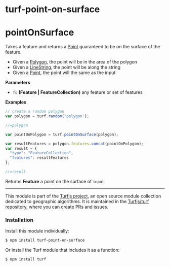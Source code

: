 # turf-point-on-surface

# pointOnSurface

Takes a feature and returns a [Point](Point) guaranteed to be on the surface of the feature.

-   Given a [Polygon](Polygon), the point will be in the area of the polygon
-   Given a [LineString](LineString), the point will be along the string
-   Given a [Point](Point), the point will the same as the input

**Parameters**

-   `fc` **(Feature | FeatureCollection)** any feature or set of features

**Examples**

```javascript
// create a random polygon
var polygon = turf.random('polygon');

//=polygon

var pointOnPolygon = turf.pointOnSurface(polygon);

var resultFeatures = polygon.features.concat(pointOnPolygon);
var result = {
  "type": "FeatureCollection",
  "features": resultFeatures
};

//=result
```

Returns **Feature** a point on the surface of `input`

---

This module is part of the [Turfjs project](http://turfjs.org/), an open source
module collection dedicated to geographic algorithms. It is maintained in the
[Turfjs/turf](https://github.com/Turfjs/turf) repository, where you can create
PRs and issues.

### Installation

Install this module individually:

```sh
$ npm install turf-point-on-surface
```

Or install the Turf module that includes it as a function:

```sh
$ npm install turf
```
